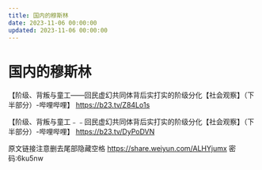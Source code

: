 ```yaml
---
title: 国内的穆斯林
date: 2023-11-06 00:00:00
updated: 2023-11-06 00:00:00
---
```


# 国内的穆斯林

【阶级、背叛与童工——回民虚幻共同体背后实打实的阶级分化【社会观察】（下半部分）-哔哩哔哩】 https://b23.tv/Z84Lo1s

【阶级、背叛与童工﹣﹣回民虚幻共同体背后实打实的阶级分化【社会观察】（下半部分）-哔哩哔哩】 https://b23.tv/DyPoDVN

原文链接注意删去尾部隐藏空格
https://share.weiyun.com/ALHYjumx
密码:6ku5nw
